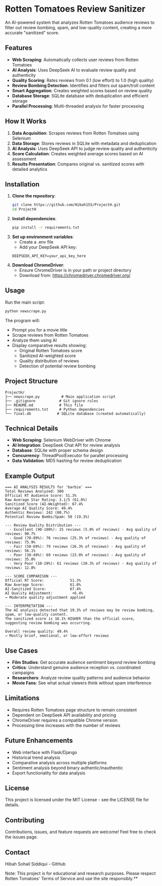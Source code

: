 # Rotten Tomatoes Review Sanitizer

An AI-powered system that analyzes Rotten Tomatoes audience reviews to filter out review bombing, spam, and low-quality content, creating a more accurate "sanitized" score.

## Features

- **Web Scraping**: Automatically collects user reviews from Rotten Tomatoes
- **AI Analysis**: Uses DeepSeek AI to evaluate review quality and authenticity
- **Quality Scoring**: Rates reviews from 0.1 (low effort) to 1.0 (high quality)
- **Review Bombing Detection**: Identifies and filters out spam/troll content
- **Smart Aggregation**: Creates weighted scores based on review quality
- **Database Storage**: SQLite database with deduplication and efficient storage
- **Parallel Processing**: Multi-threaded analysis for faster processing

## How It Works

1. **Data Acquisition**: Scrapes reviews from Rotten Tomatoes using Selenium
2. **Data Storage**: Stores reviews in SQLite with metadata and deduplication
3. **AI Analysis**: Uses DeepSeek API to judge review quality and authenticity
4. **Score Calculation**: Creates weighted average scores based on AI assessment
5. **Results Presentation**: Compares original vs. sanitized scores with detailed analytics

## Installation

1. **Clone the repository**:
   ```bash
   git clone https://github.com/Hibah155/ProjectH.git
   cd ProjectH

2. **Install dependencies**:
   ```bash
   pip install -r requirements.txt

3. **Set up environment variables**:
   - Create a .env file
   - Add your DeepSeek API key:
   ```text
   DEEPSEEK_API_KEY=your_api_key_here

4. **Download ChromeDriver**:
   - Ensure ChromeDriver is in your path or project directory
   - Download from: https://chromedriver.chromedriver.org/

## Usage

Run the main script:
```bash
python newscrape.py
```

The program will:
- Prompt you for a movie title
- Scrape reviews from Rotten Tomatoes
- Analyze them using AI
- Display comparative results showing:
  - Original Rotten Tomatoes score
  - Sanitized AI-weighted score
  - Quality distribution of reviews
  - Detection of potential review bombing

## Project Structure
```text
ProjectH/
├── newscrape.py          # Main application script
├── .gitignore           # Git ignore rules
├── README.md            # This file
├── requirements.txt     # Python dependencies
└── final.db            # SQLite database (created automatically)
```

## Technical Details
- **Web Scraping**: Selenium WebDriver with Chrome
- **AI Integration**: DeepSeek Chat API for review analysis
- **Database**: SQLite with proper schema design
- **Concurrency**: ThreadPoolExecutor for parallel processing
- **Data Validation**: MD5 hashing for review deduplication

## Example Output
```text
=== AI ANALYSIS RESULTS for 'barbie' ===
Total Reviews Analyzed: 300
Official RT Audience Score: 51.3%
Raw Average Star Rating: 3.1/5 (61.0%)
Sanitized Score (AI-Weighted): 67.4%
Average AI Quality Score: 49.4%
Authentic Reviews: 242 (80.7%)
Potential Review Bombs/Spam: 58 (19.3%)

--- Review Quality Distribution ---
  - Excellent (90-100%): 15 reviews (5.0% of reviews) - Avg quality of reviews: 90.7%
  - Good (70-89%): 76 reviews (25.3% of reviews) - Avg quality of reviews: 75.9%
  - Fair (50-69%): 79 reviews (26.3% of reviews) - Avg quality of reviews: 56.1%
  - Poor (30-49%): 69 reviews (23.0% of reviews) - Avg quality of reviews: 35.8%
  - Very Poor (10-29%): 61 reviews (20.3% of reviews) - Avg quality of reviews: 12.8%

--- SCORE COMPARISON ---
Official RT Score:            51.3%
Raw Average Score:            61.0%
AI-Sanitized Score:           67.4%
AI Quality Adjustment:         +6.4%
→ Moderate quality adjustment applied

--- INTERPRETATION ---
The AI analysis detected that 19.3% of reviews may be review bombing, spam, or low-quality content.
The sanitized score is 16.1% HIGHER than the official score, suggesting review bombing was occurring.

Overall review quality: 49.4%
→ Mostly brief, emotional, or low-effort reviews
```

## Use Cases
- **Film Studios**: Get accurate audience sentiment beyond review bombing
- **Critics**: Understand genuine audience reception vs. coordinated campaigns
- **Researchers**: Analyze review quality patterns and audience behavior
- **Movie Fans**: See what actual viewers think without spam interference

## Limitations
- Requires Rotten Tomatoes page structure to remain consistent
- Dependent on DeepSeek API availability and pricing
- ChromeDriver requires a compatible Chrome version
- Processing time increases with the number of reviews

## Future Enhancements
- Web interface with Flask/Django
- Historical trend analysis
- Comparative analysis across multiple platforms
- Sentiment analysis beyond binary authentic/inauthentic
- Export functionality for data analysis

## License
This project is licensed under the MIT License - see the LICENSE file for details.

## Contributing
Contributions, issues, and feature requests are welcome! Feel free to check the issues page.

## Contact
Hibah Sohail Siddiqui - GitHub


Note: This project is for educational and research purposes. Please respect Rotten Tomatoes' Terms of Service and use the site responsibly.**

